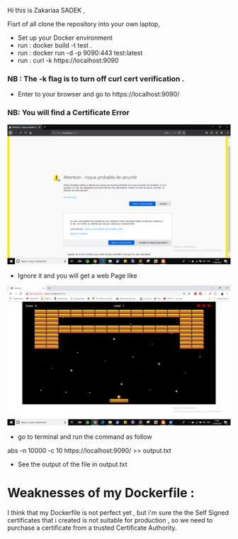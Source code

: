 
Hi this is Zakariaa SADEK , 

Fisrt of all clone the repository into your own laptop,

- Set up your Docker environment
- run : docker build -t test . 
- run : docker run -d -p 9090:443 test:latest 
- run : curl -k https://localhost:9090  


### NB : The -k flag is to turn off curl cert verification .

 - Enter to your browser and go to https://localhost:9090/ 

### NB: You will find a Certificate Error

![](./images/SSL_Certificate_Error.png)



 - Ignore it and you will get a web Page like 

![](./images/screenshot.png)



 -  go to terminal and run the command as follow

abs -n 10000 -c 10 https://localhost:9090/ >> output.txt


 - See the output of the file in output.txt


# Weaknesses of my Dockerfile :

I think that my Dockerfile is not perfect yet , but i'm sure the the Self Signed certificates that i created is not suitable for production , so we need to purchase a certificate from a trusted Certificate Authority.
